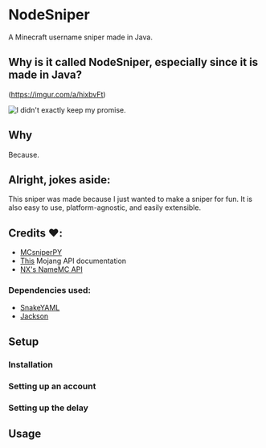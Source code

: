 # NodeSniper

A Minecraft username sniper made in Java.

## Why is it called NodeSniper, especially since it is made in Java?

(https://imgur.com/a/hixbvFt)

![I didn't exactly keep my promise.](https://photos.app.goo.gl/sGz61EgthJaH5DDVA)

## Why

Because.

## Alright, jokes aside:

This sniper was made because I just wanted to make a sniper for fun. It is also easy to use, platform-agnostic, and easily extensible.

## Credits ❤️:

- [MCsniperPY](https://github.com/MCsniperPY/MCsniperPY)
- [This](https://mojang-api-docs.netlify.app/) Mojang API documentation
- [NX's NameMC API](https://api.nathan.cx/)

### Dependencies used:

- [SnakeYAML](https://mvnrepository.com/artifact/org.yaml/snakeyaml)
- [Jackson](https://github.com/FasterXML/jackson)

## Setup

### Installation

### Setting up an account

### Setting up the delay


## Usage
